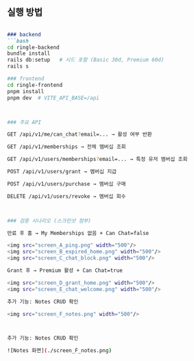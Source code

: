 ## 실행 방법


```md

### backend
```bash
cd ringle-backend
bundle install
rails db:setup   # 시드 포함 (Basic 30d, Premium 60d)
rails s

### frontend
cd ringle-frontend
pnpm install
pnpm dev  # VITE_API_BASE=/api



### 주요 API

GET /api/v1/me/can_chat?email=... → 활성 여부 반환

GET /api/v1/memberships → 전체 멤버십 조회

GET /api/v1/users/memberships?email=... → 특정 유저 멤버십 조회

POST /api/v1/users/grant → 멤버십 지급

POST /api/v1/users/purchase → 멤버십 구매

DELETE /api/v1/users/revoke → 멤버십 회수



### 검증 시나리오 (스크린샷 첨부)

만료 후 홈 → My Memberships 없음 + Can Chat=false

<img src="screen_A_ping.png" width="500"/>  
<img src="screen_B_expired_home.png" width="500"/>  
<img src="screen_C_chat_block.png" width="500"/>  

Grant 후 → Premium 활성 + Can Chat=true

<img src="screen_D_grant_home.png" width="500"/>  
<img src="screen_E_chat_welcome.png" width="500"/>  

추가 기능: Notes CRUD 확인

<img src="screen_F_notes.png" width="500"/>



추가 기능: Notes CRUD 확인  

![Notes 화면](./screen_F_notes.png)

